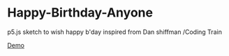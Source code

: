 # Happy-Birthday-Anyone
p5.js sketch to wish happy b'day inspired from Dan shiffman /Coding Train

[Demo](https://lunatichacker.github.io/Happy-Birthday-Anyone/)
